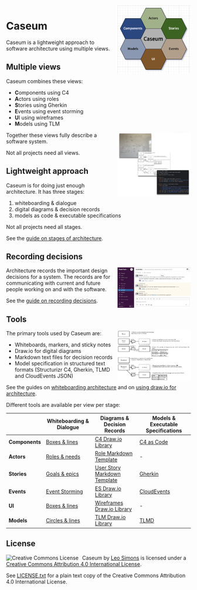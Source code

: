 <img src="docs/design/logo/logo.png" width="200" align="right" style="margin-left: 10px" alt="Caseum logo">

# Caseum

Caseum is a lightweight approach to software architecture using multiple views.

## Multiple views

Caseum combines these views:
* **C**omponents using C4
* **A**ctors using roles
* **S**tories using Gherkin
* **E**vents using event storming
* **U**I using wireframes
* **M**odels using TLM

<img src="docs/guides/stages-example.png" width="200" align="right" style="margin-left: 10px" alt="Several screenshots of architecture views">

Together these views fully describe a software system.

Not all projects need all views.

## Lightweight approach

Caseum is for doing just enough architecture. It has three stages:

1. whiteboarding & dialogue
2. digital diagrams & decision records
3. models as code & executable specifications

Not all projects need all stages.

See the [guide on stages of architecture](docs/guides/stages.md).

## Recording decisions

<img src="docs/guides/records-slack-example.png" width="200" align="right" style="margin-left: 10px" alt="Screenshot of a slack channel being used to record decisions">

Architecture records the important design decisions for a system. The records are for communicating with current and future people working on and with the software.

See the [guide on recording decisions](docs/guides/records.md).

## Tools

<img src="docs/models/tlm-model-example.png" width="200" align="right" style="margin-left: 10px" alt="Partial Type-Link-Model diagram">

The primary tools used by Caseum are:

* Whiteboards, markers, and sticky notes
* Draw.io for digital diagrams
* Markdown text files for decision records
* Model specification in structured text formats (Structurizr C4, Gherkin, TLMD and CloudEvents JSON)

See the guides on [whiteboarding architecture](docs/guides/whiteboarding.md) and on [using draw.io for architecture](docs/guides/drawio.md).

Different tools are available per view per stage:

|                     | **Whiteboarding & Dialogue**               | **Diagrams & Decision Records**                           | **Models & Executable Specifications**    |
|---------------------|-------------------------------------------------|-----------------------------------------------------------|-------------------------------------------|
| **Components**      | [Boxes & lines](docs/components/c4-whiteboarding.md) | [C4 Draw.io Library](docs/components/c4-template.md)           | [C4 as Code](docs/components/c4-code.md)       |
| **Actors**          | [Roles & needs](docs/actors/actor-whiteboarding.md)  | [Role Markdown Template](docs/actors/role-template.md)   | -                                         |
| **Stories**         | [Goals & epics](docs/stories/story-whiteboarding.md)         | [User Story Markdown Template](docs/stories/story-template.md) | [Gherkin](docs/stories/gherkin-code.md)        |
| **Events**          | [Event Storming](docs/events/event-storming.md)      | [ES Draw.io Library](docs/events/event-template.md)            | [CloudEvents](docs/events/cloudevents-code.md) |
| **UI**              | [Boxes & lines](docs/ui/ui-whiteboarding.md)         | [Wireframes Draw.io Library](docs/ui/ui-template.md)           | -                                         |
| **Models**          | [Circles & lines](docs/models/fact-whiteboarding.md)   | [TLM Draw.io Library](docs/models/tlm-template.md)             | [TLMD](docs/models/tlm-code.md)                |

## License

<a rel="license" href="http://creativecommons.org/licenses/by/4.0/"><img alt="Creative Commons License" align="left" style="border: 0;margin-right: 10px" src="https://i.creativecommons.org/l/by/4.0/88x31.png"></a><span xmlns:dct="http://purl.org/dc/terms/" property="dct:title">Caseum</span> by <a xmlns:cc="http://creativecommons.org/ns#" href="https://caseum.org" property="cc:attributionName" rel="cc:attributionURL">Leo Simons</a> is licensed under a <a rel="license" href="http://creativecommons.org/licenses/by/4.0/">Creative Commons Attribution 4.0 International License</a>.

See [LICENSE.txt](LICENSE.txt) for a plain text copy of the Creative Commons Attribution 4.0 International License.
